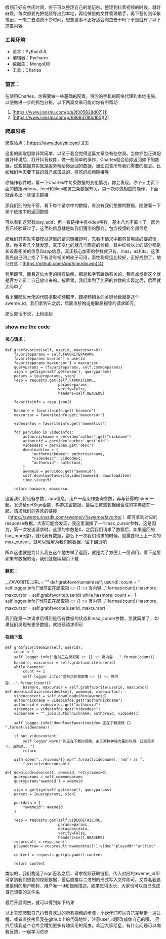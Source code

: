 
假期正好有空闲时间，终于可以整理自己的笔记啦。整理到抖音视频的时候，就好麻烦，每次都要先把视频导出到本地，再给微信的文件管理助手，再下载传到印象笔记，一来二去浪费不少时间，想想这事不正好适合爬虫去干吗？于是就有了以下这篇内容

### 工具环境
- 语言：Python3.6
- 编辑器：Pycharm
- 数据库：MongoDB
- 工具：Charles

### 前言：
在使用Charles，你需要做一些基础的配置，将你的手机的网络代理到本地电脑，以便做进一步的抓包分析，以下两篇文章可能对你有所帮助

1. [https://www.jianshu.com/p/a3f005628d07][1]
2. [https://www.jianshu.com/p/68684780c1b0][2]

### 爬取思路
爬取站点：[https://www.douyin.com/ ][3]

这里的爬取思路非常简单，以至于我会觉得这篇文章会有些空洞。当你抓包正确配置好环境后，打开抖音软件，做一些简单的操作，Charles就会给你返回如下的数据，这些数据其实就是服务端给你返回的数据，里面包含所有我们需要的信息。比如我们今天要下载的自己点击过的，喜欢的视频链接等

你操作软件时，看一下Charles中每条数据的变化情况，你会发现，你个人主页下面的链跟videos、feed和likes和这三条数据有关，每一次你做相应的操作，下面就会多出一些请求链接


那我们别的先不管，看下每个请求中的数据，有没有我们想要的数据，随便看一下某个链接中的返回数据

可以看到这里有play\_add，再一看链接中有video字样，基本八九不离十了。因为我已经验证过了，这里的信息就是如我们猜测的那样，包含视频的全部信息

那我们其实就需要模拟这里的请求链接即可，先看下请求中都包含哪些必要的信息，你多看几个就发现，真正变化的就几个固定的参数，其中红线以上的部分都是和设备相关的信息和app信息，真正核心加密的参数就只有，mas，as和ts。这里我先自己网上找了下有没有相关的轮子可用，索性狗屎运比较好，正好找到了，地址在这：[https://github.com/AppSign/douyin][4]

套用即可，而且这位大佬的所有破解，都是和字节跳动有关的，我有点觉得这个就是官方让员工自己放出来的。按尼胃，我们拿到了加密的参数的实现之后，后面就太简单了

看上面那位大佬的代码提取视频那里，跟视频相关的关键参数就是这个aweme\_id，我们拿到它之后，后面直接构造提取原视频的请求即可。

那么废话不说，上码走起


### show me the code

#### 核心请求：


    def grabfavorite(self, userid, maxcursor=0):
        favoriteparams = self.FAVORITEPARAMS
        favoriteparams'userid'] = userid
        favoriteparams'maxcursor'] = maxcursor
        queryparams = {favoriteparams, self.commonparams}
        sign = getSign(self.gettoken(), queryparams)
        params = {queryparams, sign}
        resp = requests.get(self.FAVORITEURL,
                            params=params,
                            verify=False,
                            headers=self.HEADERS)

        favoriteinfo = resp.json()

        hasmore = favoriteinfo.get('hasmore')
        maxcursor = favoriteinfo.get('maxcursor')

        videoinfos = favoriteinfo.get('awemelist')

        for pervideo in videoinfos:
            authornickname = pervideo'author'.get("nickname")
            authoruid = pervideo'author'.get('uid')
            videodesc = pervideo.get('desc')
            downloaditem = {
                "authornickname": authornickname,
                "videodesc": videodesc,
                "authoruid": authoruid,
            }
            awemeid = pervideo.get("awemeid")
            self.downloadfavoritevideo(awemeid, downloaditem)
            time.sleep(5)

        return hasmore, maxcursor


这里我们将设备参数，app信息，用户一起用作查询参数，再与获得的token一起，发送给getSign函数，构造加密数据，最后把这些数据组合成的字典放在一起，请求我们的喜欢的链接（https://aweme.snssdk.com/aweme/v1/aweme/favorite/
）即可拿到对应的response数据。大家可能会发现，我这里漏掉了一个max\_cursor参数，这是因为，第一次发送请求时，这里的参数是0，之后我们请求了数据后，如果返回的has\_more是1，就代表有数据，那么下一次我们请求的时候，就需要带上上一次的max\_cursor。就可以理解为我们刷数据，往下翻页吧

所以这也就是为什么我在这个地方做了返回，就是为了方便上一层调用，看下这里如果有数据的话，我们就继续翻页下载

#### 翻页：

__FAVORITE_URL              = ""
    def grabfavoritemain(self, userid):
        count = 1
        self.logger.info("当前正在爬取第 👉 {} 👈 页内容...".format(count))
        hasmore, maxcursor = self.grabfavorite(userid)
        while hasmore:
            count += 1
            self.logger.info("当前正在爬取第 👉 {} 👈 页内容...".format(count))
            hasmore, maxcursor = self.grabfavorite(userid, maxcursor)


我们在第一次请求后得到是否有数据的状态和max\_cursor参数，那就简单了，如果我们发现有更多数据，就继续请求即可

#### 视频下载

    def grabfavoritemain(self, userid):
        count = 1
        self.logger.info("当前正在爬取第 👉 {} 👈 页内容...".format(count))
        hasmore, maxcursor = self.grabfavorite(userid)
        while hasmore:
            count += 1
            self.logger.info("当前正在爬取第 👉 {} 👈 页内容...".format(count))
            hasmore, maxcursor = self.grabfavorite(userid, maxcursor)
    def downloadfavoritevideo(self, awemeid, videoinfos):
        videocontent = self.downloadvideo(awemeid)
        authornickname = videoinfos.get("authornickname")
        authoruid = videoinfos.get("authoruid")
        videodesc = videoinfos.get("videodesc")
        videoname = "".join(authornickname, authoruid, videodesc)

        self.logger.info("downloadfavoritevideo 正在下载视频 {} ".format(videoname))

        if not videocontent:
            self.logger.warn("你正在下载的视频，由于某种神秘力量的作用，已经凉凉了，请跳过...")
            return

        with open("../videos/{}.mp4".format(videoname), 'wb') as f:
            f.write(videocontent)

    def downloadvideo(self, awemeid, retrytimes=0):
        queryparams = self.commonparams
        queryparams'awemeid'] = awemeid

        sign = getSign(self.gettoken(), queryparams)
        params = {queryparams, sign}

        postdata = {
            "awemeid": awemeid
        }

        resp = requests.get(self.VIDEODETAILURL,
                            params=params,
                            data=postdata,
                            verify=False,
                            headers=self.HEADERS)
        respresult = resp.json()
        playaddrraw = respresult'awemedetail']'video''playaddr''urllist'

        content = requests.get(playaddr).content

        return content


类似的，我们构造了sign签名之后，请求视频获取链接，传入对应的aweme\_id即可拿到我们想要的视频数据，最后直接以二进制的形式写入文件即可。文件名我这里是用的用户昵称、用户唯一id和视频描述，如果觉得太长，大家也可以自己改成自己想要的文件名

最后开启爬虫，就可以得到如下结果


以上实现爬取自己抖音喜欢过的所有视频的步骤，小伙伴们可以自己完整走一遍过程，或者直接拷贝我在github上的代码地址，注意user\_id要改成你自己的哦，
另外后续我这个仓库会增加更多有趣实用的爬虫，欢迎大家给星，有什么问题可以向我反馈，一起学习进步



[1]:	https://www.jianshu.com/p/a3f005628d07
[2]:	https://www.jianshu.com/p/68684780c1b0
[3]:	http://www.dytt8.net/
[4]:	https://github.com/AppSign/douyin

